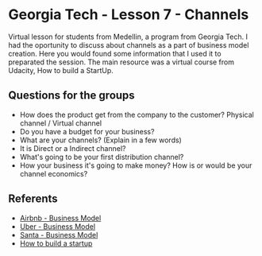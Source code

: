 # Georgia Tech - Lesson 7 - Channels

Virtual lesson for students from Medellin, a program from Georgia Tech. I had the oportunity to discuss about channels as a part of business model creation. Here you would found some information that I used it to preparated the session. The main resource was a virtual course from Udacity, How to build a StartUp.

## Questions for the groups

- How does the product get from the company to the customer? Physical channel / Virtual channel
- Do you have a budget for your business?
- What are your channels? (Explain in a few words)
- It is Direct or a Indirect channel?
- What's going to be your first distribution channel?
- How your business it's going to make money? How is or would be your channel economics?

## Referents

- [Airbnb - Business Model](https://www.prismetric.com/airbnb-business-model/)
- [Uber - Business Model](https://fasrinaleem.medium.com/how-does-virtual-business-model-work-in-uber-769ae72fd933)
- [Santa - Business Model](https://designabetterbusiness.com/2017/12/21/why-the-business-model-of-santa-claus-is-so-successful/)
- [How to build a startup](https://www.udacity.com/enrollment/ep245)

